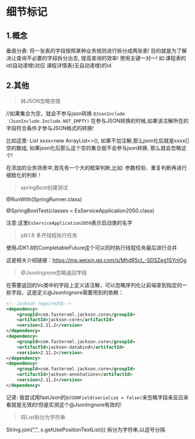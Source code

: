 # 细节标记

## 1.概念

垂直分表: 将一张表的字段按照某种业务规则进行拆分成两张表! 目的就是为了解决让查询不必要的字段拆分出去, 提高查询的效率!  使用主键一对一! 如:课程表的id(自动递增)对应 课程详情表(无自动递增)的id

## 2.其他

> 转JSON忽略空值

//如果集合为空，就会不参与json转换 `@JsonInclude（JsonInclude.Include.NOT_EMPTY)`  在参与JSON转换的时候,如果该注解所在的字段符合条件才参与JSON格式的转换!  

比如这里: List xxxx=new ArrayList<>(),  如果不加注解,那么json化后就是xxxx[] 空的数组, 如果json化后那么这个空的集合就不会参与json转换, 那么就会忽略这个!

在添加的业务场景中,首先有一个大的框架判断,比如: 参数校验、重复判断再进行细致化的判断！

> springBoot创建测试

@RunWith(SpringRunner.class)

@SpringBootTest(classes = EsServiceApplication2050.class)

注意:这里`EsServiceApplication2050`表示启动类的名字

> jdk1.8 多开线程执行任务

使用JDK1.8的CompletableFuture这个可以同时执行线程任务最后进行合并

这是相关介绍链接：https://mp.weixin.qq.com/s/MhdR5cI_-SDSZeg1SYnlOg

> @JsonIngnore忽略返回字段

在需要返回的Vo类中的字段上定义该注解，可以忽略序列化让前端拿到指定的一些字段，这是定义@JsonIngnore需要用到的依赖：

```xml
<!--Jackson required包-->
<dependency>
    <groupId>com.fasterxml.jackson.core</groupId>
    <artifactId>jackson-core</artifactId>
    <version>2.11.2</version>
</dependency>
<dependency>
    <groupId>com.fasterxml.jackson.core</groupId>
    <artifactId>jackson-databind</artifactId>
    <version>2.11.2</version>
</dependency>
<dependency>
    <groupId>com.fasterxml.jackson.core</groupId>
    <artifactId>jackson-annotations</artifactId>
    <version>2.11.2</version>
</dependency>
```

记录: 我尝试用fastJson的`@JSONField(serialize = false)`来忽略字段来反应来看就是无效的!但是实测这个@JsonIngnore有效的!

> 将List拆分为字符串

String.join(",", x.getUsePositionTextList())  拆分为字符串,以逗号分隔
